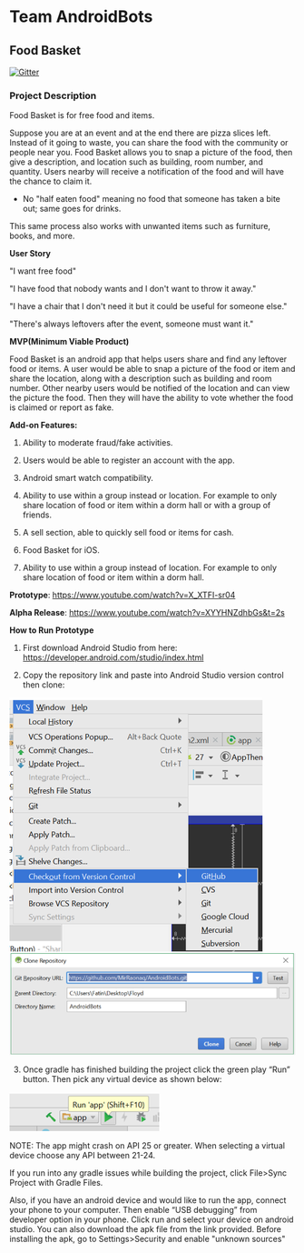 # Team AndroidBots
## Food Basket

[![Gitter](https://badges.gitter.im/Join%20Chat.svg)](https://gitter.im/AndroidBots/Lobby?utm_source=badge&utm_medium=badge&utm_campaign=pr-badge&utm_content=badge)

### Project Description

Food Basket is for free food and items.

Suppose you are at an event and at the end there are pizza slices left. Instead of it going to waste, you can share the food with the community or people near you. Food Basket allows you to snap a picture of the food, then give a description, and location such as building, room number, and quantity. Users nearby will receive a notification of the food and will have the chance to claim it.

- No "half eaten food" meaning no food that someone has taken a bite out; same goes for drinks.

This same process also works with unwanted items such as furniture, books, and more.

**User Story**

"I want free food"

"I have food that nobody wants and I don't want to throw it away."

"I have a chair that I don't need it but it could be useful for someone else."

"There's always leftovers after the event, someone must want it."

**MVP(Minimum Viable Product)**

Food Basket is an android app that helps users share and find any leftover food or items. A user would be able to snap a picture of the food or item and share the location, along with a description such as building and room number. Other nearby users would be notified of the location and can view the picture the food. Then they will have the ability to vote whether the food is claimed or report as fake.

**Add-on Features:**

1. Ability to moderate fraud/fake activities.

2. Users would be able to register an account with the app.

3. Android smart watch compatibility.

4. Ability to use within a group instead or location. For example to only share location of food or item within a dorm hall or with a group of friends.

5. A sell section, able to quickly sell food or items for cash.

6. Food Basket for iOS.

7. Ability to use within a group instead of location. For example to only share location of food or item within a dorm hall.



**Prototype**:
https://www.youtube.com/watch?v=X_XTFI-sr04

**Alpha Release**:
https://www.youtube.com/watch?v=XYYHNZdhbGs&t=2s

**How to Run Prototype**

1.	First download Android Studio from here: https://developer.android.com/studio/index.html

2.	Copy the repository link and paste into Android Studio version control then clone:

![](images/one.png)
![](images/two.png)

3. Once gradle has finished building the project click the green play “Run” button. Then pick any virtual device as shown below:

![](images/three.png)

NOTE: The app might crash on API 25 or greater. When selecting a virtual device choose any API between 21-24.

If you run into any gradle issues while building the project, click File>Sync Project with Gradle Files.

Also, if you have an android device and would like to run the app, connect your phone to your computer. Then enable “USB debugging” from developer option in your phone. Click run and select your device on android studio. You can also download the apk file from the link provided. Before installing the apk, go to Settings>Security and enable "unknown sources"

